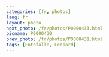 ```yaml
---
categories: [fr, photos]
lang: fr
layout: photo
next_photo: /fr/photos/P0000433.html
picname: P0000430
prev_photo: /fr/photos/P0000431.html
tags: [Fotofalle, Leopard]
---
```


